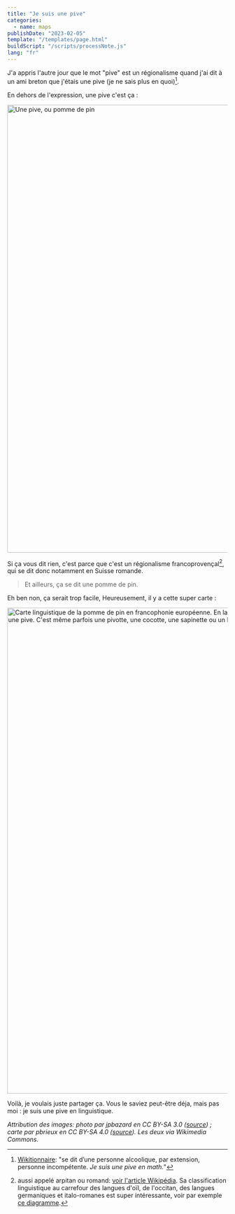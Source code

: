 ```yaml
---
title: "Je suis une pive"
categories:
  - name: maps
publishDate: "2023-02-05"
template: "/templates/page.html"
buildScript: "/scripts/processNote.js"
lang: "fr"
---
```


J'a appris l'autre jour que le mot "pive" est un régionalisme quand j'ai dit à un ami breton que j'étais une pive (je ne sais plus en quoi)[^1].

En dehors de l'expression, une pive c'est ça :

<img width="1024" height="683" style="aspect-ratio:1024/683;height:auto;" src="/static/images/2023-02-05-pive.jpg" alt="Une pive, ou pomme de pin">

Si ça vous dit rien, c'est parce que c'est un régionalisme francoprovençal[^2], qui se dit donc notamment en Suisse romande.

> Et ailleurs, ça se dit une pomme de pin.

Eh ben non, ça serait trop facile, Heureusement, il y a cette super carte :

<img width="1111" height="1024" style="aspect-ratio:1111/1024;height:auto;" src="/static/images/2023-02-05-carte-pive.png" alt="Carte linguistique de la pomme de pin en francophonie européenne. En langues d'oïl c'est une pomme de pin, en occitan une pigne ou pine, et en francoprovençal une pive. C'est même parfois une pivotte, une cocotte, une sapinette ou un babet.">

Voilà, je voulais juste partager ça. Vous le saviez peut-être déja, mais pas moi : je suis une pive en linguistique.

<!-- prettier-ignore -->
_Attribution des images: photo par jpbazard en CC BY-SA 3.0 ([source](<https://commons.wikimedia.org/wiki/File:C%C3%B4ne_mature_de_pin_d%27alep_(Pinus_halepensis).JPG>)) ; carte par pbrieux en CC BY-SA 4.0 ([source](https://commons.wikimedia.org/wiki/File:Carte_linguistique_de_la_pomme_de_pin_en_francophonie_europ%C3%A9enne.svg)). Les deux via Wikimedia Commons._

[^1]: [Wikitionnaire](https://fr.wiktionary.org/wiki/pive#fr-nom-4): "se dit d’une personne alcoolique, par extension, personne incompétente. _Je suis une pive en math._"
[^2]: aussi appelé arpitan ou romand: [voir l'article Wikipédia](https://fr.wikipedia.org/wiki/Francoproven%C3%A7al). Sa classification linguistique au carrefour des langues d'oïl, de l'occitan, des langues germaniques et italo-romanes est super intéressante, voir par exemple [ce diagramme](https://commons.wikimedia.org/wiki/File:Romance-lg-classification-en.png).
